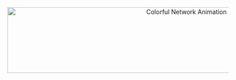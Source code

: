 <div align="center">
  <img src="giphy.gif" width="800" height="150" alt="Colorful Network Animation">
</div>